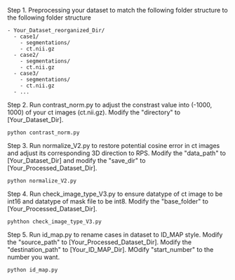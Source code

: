 Step 1. Preprocessing your dataset to match the following folder structure to the following folder structure
```
- Your_Dataset_reorganized_Dir/
  - case1/
    - segmentations/
    - ct.nii.gz
  - case2/
    - segmentations/
    - ct.nii.gz
  - case3/
    - segmentations/
    - ct.nii.gz
  - ...
```

Step 2. Run contrast_norm.py to adjust the constrast value into (-1000, 1000) of your ct images (ct.nii.gz). Modify the "directory" to [Your_Dataset_Dir].
```
python contrast_norm.py
```
Step 3. Run normalize_V2.py to restore potential cosine error in ct images and adjust its corresponding 3D direction to RPS. Modify the "data_path" to [Your_Dataset_Dir] and modify the "save_dir" to [Your_Processed_Dataset_Dir].
```
python normalize_V2.py
```

Step 4. Run check_image_type_V3.py to ensure datatype of ct image to be int16 and datatype of mask file to be int8. Modify the "base_folder" to [Your_Processed_Dataset_Dir].
```
pyhthon check_image_type_V3.py
```

Step 5. Run id_map.py to rename cases in dataset to ID_MAP style. Modify the "source_path" to [Your_Processed_Dataset_Dir]. Modify the "destination_path" to [Your_ID_MAP_Dir]. MOdify "start_number" to the number you want.
```
python id_map.py
```
